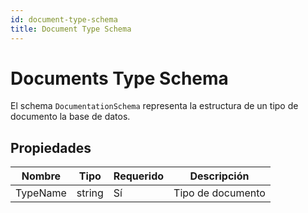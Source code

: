 ```yaml
---
id: document-type-schema
title: Document Type Schema
---
```


# Documents Type Schema

El schema `DocumentationSchema` representa la estructura de un tipo de documento la base de datos.

## Propiedades

| Nombre         | Tipo     | Requerido | Descripción                   |
| -------------- | -------- | --------- | ----------------------------- |
| TypeName       | string   | Sí        | Tipo de documento            |

